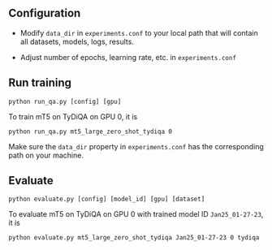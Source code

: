 ## Configuration

* Modify `data_dir` in `experiments.conf` to your local path that will contain all datasets, models, logs, results.

* Adjust number of epochs, learning rate, etc. in `experiments.conf`

## Run training

`python run_qa.py [config] [gpu]`

To train mT5 on TyDiQA on GPU 0, it is

`python run_qa.py mt5_large_zero_shot_tydiqa 0`

Make sure the `data_dir` property in `experiments.conf` has the corresponding path on your machine.

## Evaluate

`python evaluate.py [config] [model_id] [gpu] [dataset]`

To evaluate mT5 on TyDiQA on GPU 0 with trained model ID `Jan25_01-27-23`, it is

`python evaluate.py mt5_large_zero_shot_tydiqa Jan25_01-27-23 0 tydiqa`
